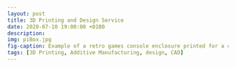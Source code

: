 ```yaml
---
layout: post
title: 3D Printing and Design Service
date: 2020-07-10 19:00:00 +0100
description: 
img: piBox.jpg
fig-caption: Example of a retro games console enclosure printed for a client
tags: [3D Printing, Additive Manufacturing, design, CAD]
---
```


